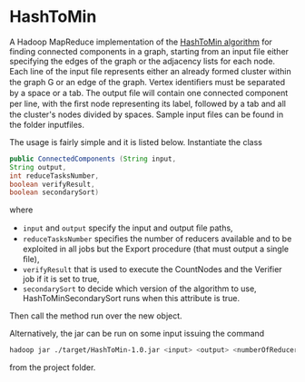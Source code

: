 # HashToMin
A Hadoop MapReduce implementation of the [HashToMin algorithm](http://citeseerx.ist.psu.edu/viewdoc/download?doi=10.1.1.384.4810&rep=rep1&type=pdf) for finding connected components in a graph, starting from an input file either specifying the edges of the graph or the adjacency lists for each node. Each line of the input ﬁle represents either an already formed cluster within the graph G or an edge of the graph. Vertex identiﬁers must be separated by a space or a tab. The output ﬁle will contain one connected component per line, with the ﬁrst node representing its label, followed by a tab and all the cluster's nodes divided by spaces. Sample input ﬁles can be found in the folder inputfiles.

The usage is fairly simple and it is listed below. Instantiate the class
```java
public ConnectedComponents (String input,
String output, 
int reduceTasksNumber,
boolean verifyResult,
boolean secondarySort) 
```
where 
- `input` and `output` specify the input and output ﬁle paths,
- `reduceTasksNumber` speciﬁes the number of reducers available and to be exploited in all jobs but the Export procedure (that must output a single ﬁle),
- `verifyResult` that is used to execute the CountNodes and the Verifier job if it is set to true,
- `secondarySort` to decide which version of the algorithm to use, HashToMinSecondarySort runs when this attribute is true.

Then call the method run over the new object. 

Alternatively, the jar can be run on some input issuing the command
```bash
hadoop jar ./target/HashToMin-1.0.jar <input> <output> <numberOfReducers>
```
from the project folder.
